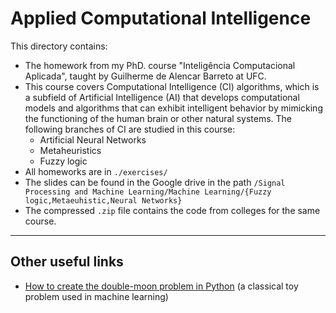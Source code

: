# Applied Computational Intelligence

This directory contains:
- The homework from my PhD. course "Inteligência Computacional Aplicada", taught by Guilherme de Alencar Barreto at UFC.
- This course covers Computational Intelligence (CI) algorithms, which is a subfield of Artificial Intelligence (AI) that develops computational models and algorithms that can exhibit intelligent behavior by mimicking the functioning of the human brain or other natural systems. The following branches of CI are studied in this course:
    - Artificial Neural Networks
    - Metaheuristics
    - Fuzzy logic
- All homeworks are in `./exercises/`
- The slides can be found in the Google drive in the path `/Signal Processing and Machine Learning/Machine Learning/{Fuzzy logic,Metaeuhistic,Neural Networks}`
- The compressed `.zip` file contains the code from colleges for the same course.


---

## Other useful links
- [How to create the double-moon problem in Python](https://machinelearningmastery.com/generate-test-datasets-python-scikit-learn/) (a classical toy problem used in machine learning)